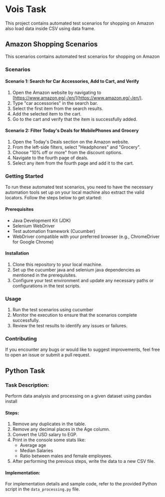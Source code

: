 # Vois Task

This project contains automated test scenarios for shopping on Amazon also load data inside CSV using data frame.

## Amazon Shopping Scenarios
This scenarios contains automated test scenarios for shopping on Amazon

### Scenarios

#### Scenario 1: Search for Car Accessories, Add to Cart, and Verify

1. Open the Amazon website by navigating to [https://www.amazon.eg/-/en/](https://www.amazon.eg/-/en/).
2. Type "car accessories" in the search bar.
3. Select the first item from the search results.
4. Add the selected item to the cart.
5. Go to the cart and verify that the item is successfully added.

#### Scenario 2: Filter Today's Deals for MobilePhones and Grocery

1. Open the Today's Deals section on the Amazon website.
2. From the left-side filters, select "Headphones" and "Grocery".
3. Choose "10% off or more" from the discount options.
4. Navigate to the fourth page of deals.
5. Select any item from the fourth page and add it to the cart.

### Getting Started

To run these automated test scenarios, you need to have the necessary automation tools set up on your local machine also extract the valid locators. Follow the steps below to get started:

#### Prerequisites

- Java Development Kit (JDK)
- Selenium WebDriver
- Test automation framework (Cucumber)
- WebDriver compatible with your preferred browser (e.g., ChromeDriver for Google Chrome)

#### Installation

1. Clone this repository to your local machine.
2. Set up the cucumber java and selenium java dependencies as mentioned in the prerequisites.
3. Configure your test environment and update any necessary paths or configurations in the test scripts.

### Usage

1. Run the test scenarios using cucumber
2. Monitor the execution to ensure that the scenarios complete successfully.
3. Review the test results to identify any issues or failures.

### Contributing

If you encounter any bugs or would like to suggest improvements, feel free to open an issue or submit a pull request.
## Python Task

### Task Description:
Perform data analysis and processing on a given dataset using pandas install

#### Steps:
1. Remove any duplicates in the table.
2. Remove any decimal places in the Age column.
3. Convert the USD salary to EGP.
4. Print in the console some stats like:
   - Average age
   - Median Salaries
   - Ratio between males and female employees.
5. After performing the previous steps, write the data to a new CSV file.

#### Implementation:
For implementation details and sample code, refer to the provided Python script in the `data_processing.py` file.


